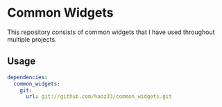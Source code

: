 # Common Widgets 

This repository consists of common widgets that I have used throughout multiple projects.

## Usage

```yaml
dependencies:
  common_widgets:
    git:
      url: git://github.com/haoz33/common_widgets.git
```